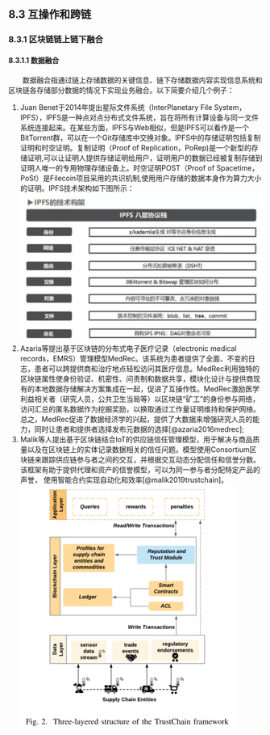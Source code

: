 ## 8.3 互操作和跨链

### 8.3.1 区块链链上链下融合

#### 8.3.1.1 数据融合

&emsp;&emsp;数据融合指通过链上存储数据的关键信息、链下存储数据内容实现信息系统和区块链各存储部分数据的情况下实现业务融合。以下简要介绍几个例子：

1. Juan Benet于2014年提出星际文件系统（InterPlanetary File System，IPFS），IPFS是一种点对点分布式文件系统，旨在将所有计算设备与同一文件系统连接起来。在某些方面，IPFS与Web相似，但是IPFS可以看作是一个BitTorrent群，可以在一个Git存储库中交换对象。IPFS中的存储证明包括复制证明和时空证明。复制证明（Proof of Replication，PoRep)是一个新型的存储证明,可以让证明人提供存储证明给用户，证明用户的数据已经被复制存储到证明人唯一的专用物理存储设备上。时空证明POST（Proof of Spacetime，PoSt）是Filecoin项目采用的共识机制,使用用户存储的数据本身作为算力大小的证明。IPFS技术架构如下图所示：![IPFS技术构架](./figures/08311113-1.jpg)
2. Azaria等提出基于区块链的分布式电子医疗记录（electronic medical records，EMRS）管理模型MedRec。该系统为患者提供了全面、不变的日志，患者可以跨提供商和治疗地点轻松访问其医疗信息。MedRec利用独特的区块链属性使身份验证、机密性、问责制和数据共享，模块化设计与提供商现有的本地数据存储解决方案集成在一起，促进了互操作性。MedRec激励医学利益相关者（研究人员，公共卫生当局等）以区块链“矿工”的身份参与网络，访问汇总的匿名数据作为挖掘奖励，以换取通过工作量证明维持和保护网络。总之，MedRec促进了数据经济学的兴起，提供了大数据来增强研究人员的能力，同时让患者和提供者选择发布元数据的选择[@azaria2016medrec];
3. Malik等人提出基于区块链结合IoT的供应链信任管理模型，用于解决与商品质量以及在区块链上的实体记录数据相关的信任问题。模型使用Consortium区块链来跟踪供应链参与者之间的交互，并根据交互动态分配信任和信誉分数。该框架有助于提供代理和资产的信誉模型，可以为同一参与者分配特定产品的声誉， 使用智能合约实现自动化和效率[@malik2019trustchain]。![信任链框架图](./figures/08311113-2.jpg)
